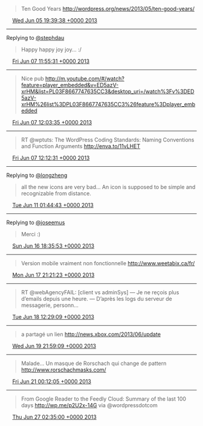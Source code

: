 > Ten Good Years http://wordpress.org/news/2013/05/ten-good-years/

<img src="/media/tweet.ico" width="12" /> [Wed Jun 05 19:39:38 +0000 2013](https://twitter.com/eduplessis/status/342365115062030336)

----

Replying to [@stephdau](https://twitter.com/stephdau/status/342969255962243072)

> Happy happy joy joy... :/

<img src="/media/tweet.ico" width="12" /> [Fri Jun 07 11:55:31 +0000 2013](https://twitter.com/eduplessis/status/342973092198481920)

----

> Nice pub http://m.youtube.com/#/watch?feature=player_embedded&v=ED5azV-xrHM&list=PL03F8667747635CC3&desktop_uri=/watch%3Fv%3DED5azV-xrHM%26list%3DPL03F8667747635CC3%26feature%3Dplayer_embedded

<img src="/media/tweet.ico" width="12" /> [Fri Jun 07 12:03:35 +0000 2013](https://twitter.com/eduplessis/status/342975119536300032)

----

> RT @wptuts: The WordPress Coding Standards: Naming Conventions and Function Arguments http://enva.to/11vLHET

<img src="/media/tweet.ico" width="12" /> [Fri Jun 07 12:12:31 +0000 2013](https://twitter.com/eduplessis/status/342977367381250049)

----

Replying to [@longzheng](https://twitter.com/longzheng/status/344256738695983105)

> all the new icons are very bad... An icon is supposed to be simple and recognizable from distance.

<img src="/media/tweet.ico" width="12" /> [Tue Jun 11 01:44:43 +0000 2013](https://twitter.com/eduplessis/status/344268929872584704)

----

Replying to [@joseemus](https://twitter.com/joseemus/status/346249273098248193)

> Merci :)

<img src="/media/tweet.ico" width="12" /> [Sun Jun 16 18:35:53 +0000 2013](https://twitter.com/eduplessis/status/346335335736803329)

----

> Version mobile vraiment non fonctionnelle http://www.weetabix.ca/fr/

<img src="/media/tweet.ico" width="12" /> [Mon Jun 17 21:21:23 +0000 2013](https://twitter.com/eduplessis/status/346739374655942656)

----

> RT @webAgencyFAIL: [client vs adminSys] — Je ne reçois plus d’emails depuis une heure. — D’après les logs du serveur de messagerie, personn…

<img src="/media/tweet.ico" width="12" /> [Tue Jun 18 12:29:09 +0000 2013](https://twitter.com/eduplessis/status/346967820132823041)

----

> a partagé un lien http://news.xbox.com/2013/06/update

<img src="/media/tweet.ico" width="12" /> [Wed Jun 19 21:59:09 +0000 2013](https://twitter.com/eduplessis/status/347473655061676032)

----

> Malade... Un masque de Rorschach qui change de pattern http://www.rorschachmasks.com/

<img src="/media/tweet.ico" width="12" /> [Fri Jun 21 00:12:05 +0000 2013](https://twitter.com/eduplessis/status/347869494175232001)

----

> From Google Reader to the Feedly Cloud: Summary of the last 100 days http://wp.me/p2U2x-14G via @wordpressdotcom

<img src="/media/tweet.ico" width="12" /> [Thu Jun 27 02:35:00 +0000 2013](https://twitter.com/eduplessis/status/350079788494495744)